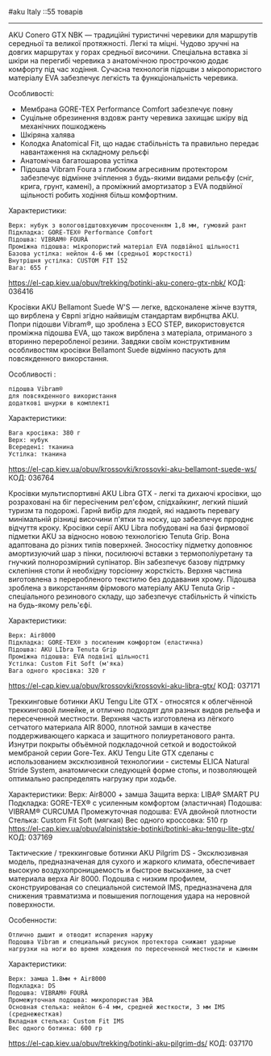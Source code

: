 #aku  Italy  ::55 товарів
- - -

AKU Conero GTX NBK — традиційні туристичні черевики для маршрутів середньої та великої протяжності. Легкі та міцні. Чудово зручні на довгих маршрутах у горах средньої височини. Спеціальна вставка зі шкіри на перегибі черевика з анатомічною прострочкою додає комфорту під час ходіння. Сучасна технологія підошви з мікропористого матеріалу EVA забезпечує легкість та функціональність черевика.

Особливості:
- Мембрана GORE-TEX Performance Comfort забезпечує повну
- Суцільне обрезинення вздовж ранту черевика захищає шкіру від механічних пошкоджень
- Шкіряна халява
- Колодка Anatomical Fit, що надає стабільність та правильно передає навантаження на складному рельєфі
- Анатомічна багатошарова устілка
- Підошва Vibram Foura з глибоким агресивним протектором забезпечує відмінне зчіплення з будь-якими видами рельєфу (сніг, крига, грунт, камені), а проміжний амортизатор з EVA подвійної щільності робить ходіння більш комфортним.

Характеристики:

    Верх: нубук з вологовідштовхуючим просоченням 1,8 мм, гумовий рант
    Підкладка: GORE-TEX® Performance Comfort
    Підошва: VIBRAM® FOURÀ
    Проміжна підошва: мікропористий матеріал EVA подвійної щільності
    Базова устілка: нейлон 4-6 мм (средньої жорсткості)
    Внутрішня устілка: CUSTOM FIT 152
    Вага: 655 г
https://el-cap.kiev.ua/obuv/trekking/botinki-aku-conero-gtx-nbk/
КОД: 036416


Кросівки AKU Bellamont Suede W'S — легке, вдсконалене жінче взуття, що вирблена у Єврпі згідно найвищім стандартам вирбнцтва AKU. Попри підошви Vibram®, що зроблена з ECO STEP, використовуєтся проміжна підошва EVA, що також вирблена з матеріала, отриманого з вторинно переробленої резини. Завдяки своїм конструктивним особливостям кросівки Bellamont Suede відмінно пасують для повсякденного викорстання.

Особливості :

    підошва Vibram®
    для повсякденного використання 
    додаткові шнурки в комплекті

Характеристики:

    Вага кросівка: 380 г
    Верх: нубук
    Всередені: тканина
    Устілка: тканина
https://el-cap.kiev.ua/obuv/krossovki/krossovki-aku-bellamont-suede-ws/
КОД: 036764 


Кросівки мультиспортивні AKU Libra GTX - легкі та дихаючі кросівки, що розраховані на біг пересіченим рел'єфом, спідхайкинг, легкий піший туризм та подорожі. Гарнй вибір для людей, які надають перевагу минімальній різниці височини п'ятки та носку, що забезпечує прроднє відчуття кроку.
Кросівки серії AKU Libra побудовані на базі фирмової підметки AKU за відносно новою технологією Tenuta Grip. Вона адаптована до різних типів поверхней. Зносостіку підметку доповнює амортизуючий шар з пінки, посилюючі вставки з термополіуретану та гнучкий полнорозмірний супінатор. Він забезпечує базову підтрмку склепіння стопи й необхідну торсіонну жорсткість.
Верхня частина виготовлена з переробленого текстилю без додавания хрому. Підошва зроблена з викорстанням фірмового матеріалу AKU Tenuta Grip - спеціального резинового складу, що забезпечує стабільність й чіпкість на будь-якому рель'єфі.

Характеристики:

    Верх: Air8000
    Підкладка: GORE-TEX® з посиленим комфортом (еластична)
    Підошва: AKU LIbra Tenuta Grip 
    Проміжна підошва: EVA подвінї щільності
    Устілка: Custom Fit Soft (м'яка)
    Вага одного кросівка: 320 г
https://el-cap.kiev.ua/obuv/krossovki/krossovki-aku-libra-gtx/  КОД: 037171



Треккинговые ботинки AKU Tengu Lite GTX - относятся к  облегчённой треккинговой линейке, и отлично подходят для разных видов рельефа и пересеченной местности. Верхняя часть изготовлена из лёгкого сетчатого материала AIR 8000, плотной замши в качестве поддерживающего каркаса и защитного полиуретанового ранта. Изнутри покрыты объёмной подкладочной сеткой и водостойкой мембраной серии Gore-Tex.
AKU Tengu Lite GTX сделаны с использованием эксклюзивной технологиии - системы  ELICA Natural Stride System, анатомически следующей форме стопы, и позволяющей оптимально распределять нагрузку при ходьбе.

Характеристики:
Верх: Air8000 + замша
Защита верха: LIBA® SMART PU
Подкладка: GORE-TEX® с усиленным комфортом (эластичная)
Подошва: VIBRAM® CURCUMA
Промежуточная подошва: EVA двойной плотности
Стелька: Custom Fit Soft (мягкая)
Вес одного кроссовка: 510 гр
https://el-cap.kiev.ua/obuv/alpinistskie-botinki/botinki-aku-tengu-lite-gtx/  КОД: 037169





Тактические / треккинговые ботинки AKU Pilgrim DS - Эксклюзивная модель, предназначеная для сухого и жаркого климата, обеспечивает высокую воздухопроницаемость и быстрое высыхание, за счет материала верха Air 8000. Подошва с низким профилем, сконструированая cо специальной системой IMS, предназначена для снижения травматизма и повышения поглощения удара на неровной поверхности.

Особенности:

    Отлично дышит и отводит испарения наружу
    Подошва Vibram и специальный рисунок протектора снижают ударные нагрузки на ноги во время хождения по пересеченной местности и камням

Характеристики:

    Верх: замша 1.8мм + Air8000
    Подкладка: DS
    Подошва: VIBRAM® FOURÀ 
    Промежуточная подошва: микропористая ЭВА
    Основная стелька: нейлон 6-4 мм, средней жесткости, 3 мм IMS (среднежесткая)
    Вкладная стелька: Custom Fit IMS
    Вес одного ботинка: 600 гр
https://el-cap.kiev.ua/obuv/trekking/botinki-aku-pilgrim-ds/  КОД: 037170


